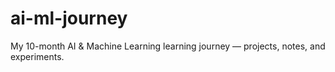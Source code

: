 # ai-ml-journey
My 10-month AI &amp; Machine Learning learning journey — projects, notes, and experiments.
